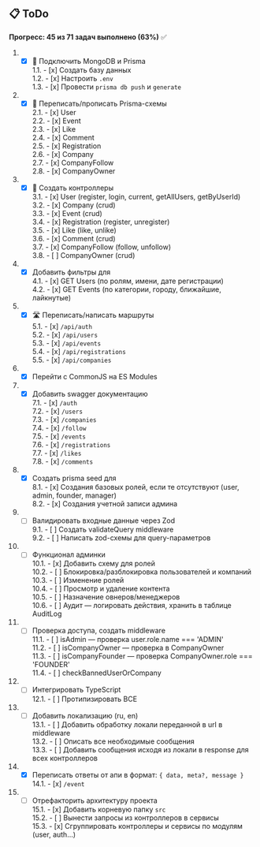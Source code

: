 ## 📋 ToDo

__Прогресс: 45 из 71 задач выполнено (63%)__ ✅

1. - [x] 🔌 Подключить MongoDB и Prisma  
  1.1. - [x] Создать базу данных  
  1.2. - [x] Настроить `.env`  
  1.3. - [x] Провести `prisma db push` и `generate`

2. - [x] 🧱 Переписать/прописать Prisma-схемы  
  2.1. - [x] User  
  2.2. - [x] Event  
  2.3. - [x] Like  
  2.4. - [x] Comment  
  2.5. - [x] Registration  
  2.6. - [x] Company  
  2.7. - [x] CompanyFollow  
  2.8. - [x] CompanyOwner

3. - [x] 🧠 Создать контроллеры  
  3.1. - [x] User (register, login, current, getAllUsers, getByUserId)  
  3.2. - [x] Company (crud)  
  3.3. - [x] Event (crud)  
  3.4. - [x] Registration (register, unregister)  
  3.5. - [x] Like (like, unlike)  
  3.6. - [x] Comment (crud)  
  3.7. - [x] CompanyFollow (follow, unfollow)  
  3.8. - [ ] CompanyOwner (crud)

4. - [x] Добавить фильтры для  
  4.1. - [x] GET Users (по ролям, имени, дате регистрации)  
  4.2. - [x] GET Events (по категории, городу, ближайшие, лайкнутые)

5. - [x] 🛣️ Переписать/написать маршруты  
  5.1. - [x] `/api/auth`  
  5.2. - [x] `/api/users`  
  5.3. - [x] `/api/events`  
  5.4. - [x] `/api/registrations`  
  5.5. - [x] `/api/companies`

6. - [x] Перейти с CommonJS на ES Modules

7. - [x] Добавить swagger документацию  
  7.1. - [x] `/auth`  
  7.2. - [x] `/users`  
  7.3. - [x] `/companies`  
  7.4. - [x] `/follow`  
  7.5. - [x] `/events`  
  7.6. - [x] `/registrations`  
  7.7. - [x] `/likes`  
  7.8. - [x] `/comments`

8. - [x] Создать prisma seed для  
  8.1. - [x] Создания базовых ролей, если те отсутствуют (user, admin, founder, manager)  
  8.2. - [x] Создания учетной записи админа

9. - [ ] Валидировать входные данные через Zod  
  9.1. - [ ] Создать validateQuery middleware  
  9.2. - [ ] Написать zod-схемы для query-параметров

10. - [ ] Функционал админки  
  10.1. - [x] Добавить схему для ролей  
  10.2. - [ ] Блокировка/разблокировка пользователей и компаний  
  10.3. - [ ] Изменение ролей  
  10.4. - [ ] Просмотр и удаление контента  
  10.5. - [ ] Назначение овнеров/менеджеров  
  10.6. - [ ] Аудит — логировать действия, хранить в таблице AuditLog

11. - [ ] Проверка доступа, создать middleware  
  11.1. - [ ] isAdmin — проверка user.role.name === 'ADMIN'  
  11.2. - [ ] isCompanyOwner — проверка в CompanyOwner  
  11.3. - [ ] isCompanyFounder — проверка CompanyOwner.role === 'FOUNDER'  
  11.4. - [ ] checkBannedUserOrCompany

12. - [ ] Интегрировать TypeScript  
  12.1. - [ ] Протипизировать ВСЕ

13. - [ ] Добавить локализацию (ru, en)  
  13.1. - [ ] Добавить обработку локали переданной в url в middleware  
  13.2. - [ ] Описать все необходимые сообщения  
  13.3. - [ ] Добавить сообщения исходя из локали в response для всех контроллеров

14. - [x] Переписать ответы от апи в формат: `{ data, meta?, message }`  
  14.1. - [x] `/event`

15. - [ ] Отрефакторить архитектуру проекта  
  15.1. - [x] Добавить корневую папку `src`  
  15.2. - [ ] Вынести запросы из контроллеров в сервисы  
  15.3. - [x] Сгруппировать контроллеры и сервисы по модулям (user, auth...)
